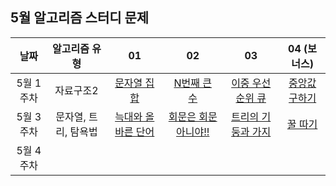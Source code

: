 ## 5월 알고리즘 스터디 문제

| 날짜 | 알고리즘 유형 | 01 | 02 | 03 | 04 (보너스) |
|:----:|:-----------:|:---:|:---:|:---:|:---:|
| 5월 1주차 | 자료구조2 | [문자열 집합](https://www.acmicpc.net/problem/14425) | [N번째 큰 수](https://www.acmicpc.net/problem/2075) | [이중 우선순위 큐](https://www.acmicpc.net/problem/7662) | [중앙값 구하기](https://www.acmicpc.net/problem/2696) |
| 5월 3주차 | 문자열, 트리, 탐욕법 | [늑대와 올바른 단어](https://www.acmicpc.net/problem/13022) | [회문은 회문아니야!!](https://www.acmicpc.net/problem/15927) | [트리의 기둥과 가지](https://www.acmicpc.net/problem/20924) | [꿀 따기](https://www.acmicpc.net/problem/21758) |
| 5월 4주차 | | | | | |
